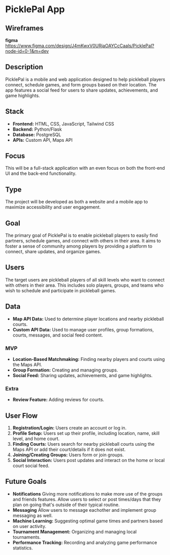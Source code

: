 # PicklePal App

## Wireframes

**figma**
https://www.figma.com/design/J4mKwxV0URjaOAYCcCaals/PicklePal?node-id=0-1&m=dev

## Description

PicklePal is a mobile and web application designed to help pickleball players connect, schedule games, and form groups based on their location. The app features a social feed for users to share updates, achievements, and game highlights.

## Stack

- **Frontend:** HTML, CSS, JavaScript, Tailwind CSS
- **Backend:** Python/Flask
- **Database:** PostgreSQL
- **APIs:** Custom API, Maps API

## Focus

This will be a full-stack application with an even focus on both the front-end UI and the back-end functionality.

## Type

The project will be developed as both a website and a mobile app to maximize accessibility and user engagement.

## Goal

The primary goal of PicklePal is to enable pickleball players to easily find partners, schedule games, and connect with others in their area. It aims to foster a sense of community among players by providing a platform to connect, share updates, and organize games.

## Users

The target users are pickleball players of all skill levels who want to connect with others in their area. This includes solo players, groups, and teams who wish to schedule and participate in pickleball games.

## Data

- **Map API Data:** Used to determine player locations and nearby pickleball courts.
- **Custom API Data:** Used to manage user profiles, group formations, courts, messages, and social feed content.

### MVP

- **Location-Based Matchmaking:** Finding nearby players and courts using the Maps API.
- **Group Formation:** Creating and managing groups.
- **Social Feed:** Sharing updates, achievements, and game highlights.

### Extra

- **Review Feature:** Adding reviews for courts.

## User Flow

1. **Registration/Login:** Users create an account or log in.
2. **Profile Setup:** Users set up their profile, including location, name, skill level, and home court.
3. **Finding Courts:** Users search for nearby pickleball courts using the Maps API or add their court/details if it does not exist.
4. **Joining/Creating Groups:** Users form or join groups.
5. **Social Interaction:** Users post updates and interact on the home or local court social feed.

## Future Goals

- **Notifications** Giving more notifications to make more use of the groups and friends features. Allow users to select or post times/days that they plan on going that's outside of their typical routine.
- **Messaging** Allow users to message eachother and implement group messaging as well.
- **Machine Learning:** Suggesting optimal game times and partners based on user activity.
- **Tournament Management:** Organizing and managing local tournaments.
- **Performance Tracking:** Recording and analyzing game performance statistics.
